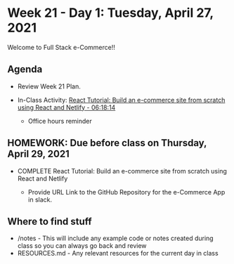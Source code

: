 # Week 21 - Day 1: Tuesday, April 27, 2021

Welcome to Full Stack e-Commerce!!

## Agenda


- Review Week 21 Plan.
- In-Class Activity: [React Tutorial: Build an e-commerce site from scratch using React and Netlify - 06:18:14](https://codequs.com/p/r1ZaA8hG4/react-tutorial-build-an-e-commerce-site-from-scratch-using-react-and-netlify)

  - Office hours reminder

## HOMEWORK: Due before class on Thursday, April 29, 2021

- COMPLETE React Tutorial: Build an e-commerce site from scratch using React and Netlify

  - Provide URL Link to the GitHub Repository for the e-Commerce App in slack.

## Where to find stuff
- /notes - This will include any example code or notes created during class so you can always go back and review
- RESOURCES.md - Any relevant resources for the current day in class

